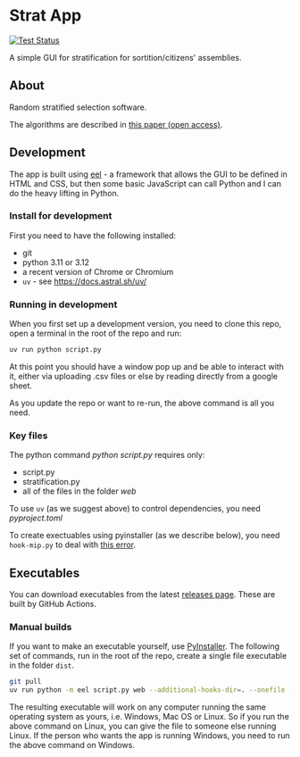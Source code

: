 Strat App
=========

[![Test Status](https://github.com/sortitionfoundation/stratification-app/workflows/tests/badge.svg?branch=master)](https://github.com/sortitionfoundation/stratification-app/actions?workflow=tests)

A simple GUI for stratification for sortition/citizens' assemblies.

About
-----

Random stratified selection software.

The algorithms are described in [this paper (open access)](https://www.nature.com/articles/s41586-021-03788-6).

Development
-----------

The app is built using [eel](https://github.com/ChrisKnott/Eel) - a framework that allows the GUI to be defined in HTML and CSS, but then some basic JavaScript can call Python and I can do the heavy lifting in Python.

### Install for development

First you need to have the following installed:

- git
- python 3.11 or 3.12
- a recent version of Chrome or Chromium
- `uv` - see <https://docs.astral.sh/uv/>

### Running in development

When you first set up a development version, you need to clone this repo, open a terminal in the root of the repo and run:

``` sh
uv run python script.py
```

At this point you should have a window pop up and be able to interact with it, either via uploading .csv files or else by reading directly from a google sheet.

As you update the repo or want to re-run, the above command is all you need.

### Key files

The python command *python script.py* requires only:

- script.py
- stratification.py
- all of the files in the folder *web*

To use `uv` (as we suggest above) to control dependencies, you need *pyproject.toml*

To create exectuables using pyinstaller (as we describe below), you need `hook-mip.py` to deal with [this error](https://github.com/coin-or/python-mip/issues/198).

Executables
-----------

You can download executables from the latest [releases page](https://github.com/sortitionfoundation/stratification-app/releases).  These are built by GitHub Actions.

### Manual builds

If you want to make an executable yourself, use [PyInstaller](https://pyinstaller.readthedocs.io/en/stable/).  The following set of commands, run in the root of the repo, create a single file executable in the folder `dist`.

``` sh
git pull
uv run python -m eel script.py web --additional-hooks-dir=. --onefile --noconsole
```

The resulting executable will work on any computer running the same operating system as yours, i.e. Windows, Mac OS or Linux.  So if you run the above command on Linux, you can give the file to someone else running Linux. If the person who wants the app is running Windows, you need to run the above command on Windows.
